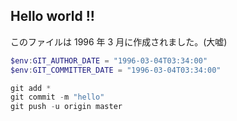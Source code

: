 ## Hello world !!
このファイルは 1996 年 3 月に作成されました。(大嘘)

```powershell
$env:GIT_AUTHOR_DATE = "1996-03-04T03:34:00"
$env:GIT_COMMITTER_DATE = "1996-03-04T03:34:00"

git add *
git commit -m "hello"
git push -u origin master

```
